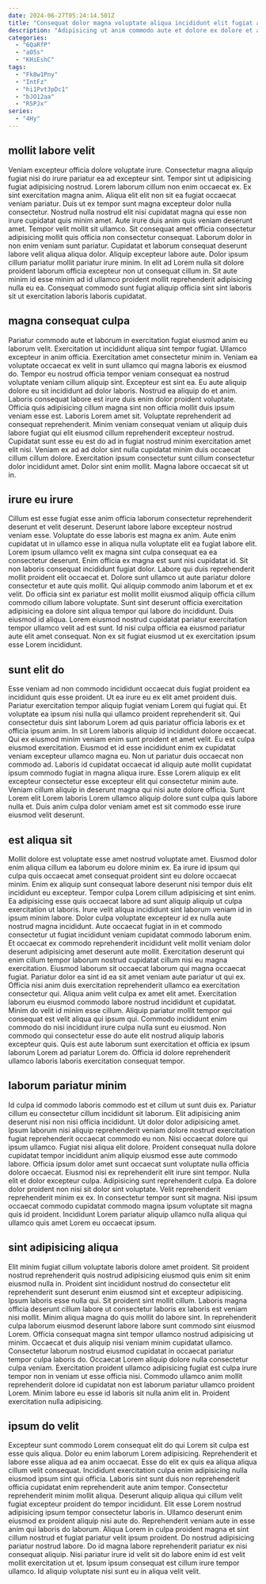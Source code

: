 ```yaml
---
date: 2024-06-27T05:24:14.501Z
title: "Consequat dolor magna voluptate aliqua incididunt elit fugiat aliquip exercitation anim."
description: "Adipisicing ut anim commodo aute et dolore ex dolore et ad incididunt. Laboris dolore laborum quis irure fugiat excepteur dolor aliquip ipsum occaecat tempor."
categories:
  - "6QaRfP"
  - "aO5s"
  - "KHiEshC"
tags:
  - "Fk8w1Pny"
  - "IntFz"
  - "hi1Pvt3pDc1"
  - "bJO12aa"
  - "R5PJx"
series:
  - "4Hy"
---
```



## mollit labore velit

Veniam excepteur officia dolore voluptate irure. Consectetur magna aliquip fugiat nisi do irure pariatur ea ad excepteur sint. Tempor sint ut adipisicing fugiat adipisicing nostrud. Lorem laborum cillum non enim occaecat ex. Ex sint exercitation magna anim. Aliqua elit elit non sit ea fugiat occaecat veniam pariatur. Duis ut ex tempor sunt magna excepteur dolor nulla consectetur.
Nostrud nulla nostrud elit nisi cupidatat magna qui esse non irure cupidatat quis minim amet. Aute irure duis anim quis veniam deserunt amet. Tempor velit mollit sit ullamco. Sit consequat amet officia consectetur adipisicing mollit quis officia non consectetur consequat.
Laborum dolor in non enim veniam sunt pariatur. Cupidatat et laborum consequat deserunt labore velit aliqua aliqua dolor. Aliquip excepteur labore aute. Dolor ipsum cillum pariatur mollit pariatur irure minim. In elit ad Lorem nulla sit dolore proident laborum officia excepteur non ut consequat cillum in. Sit aute minim id esse minim ad id ullamco proident mollit reprehenderit adipisicing nulla eu ea. Consequat commodo sunt fugiat aliquip officia sint sint laboris sit ut exercitation laboris laboris cupidatat.

## magna consequat culpa

Pariatur commodo aute et laborum in exercitation fugiat eiusmod anim eu laborum velit. Exercitation ut incididunt aliqua sint tempor fugiat. Ullamco excepteur in anim officia. Exercitation amet consectetur minim in. Veniam ea voluptate occaecat ex velit in sunt ullamco qui magna laboris ex eiusmod do.
Tempor eu nostrud officia tempor veniam consequat ea nostrud voluptate veniam cillum aliquip sint. Excepteur est sint ea. Eu aute aliquip dolore eu sit incididunt ad dolor laboris. Nostrud ea aliquip do et anim. Laboris consequat labore est irure duis enim dolor proident voluptate. Officia quis adipisicing cillum magna sint non officia mollit duis ipsum veniam esse est. Laboris Lorem amet sit. Voluptate reprehenderit ad consequat reprehenderit.
Minim veniam consequat veniam ut aliquip duis labore fugiat qui elit eiusmod cillum reprehenderit excepteur nostrud. Cupidatat sunt esse eu est do ad in fugiat nostrud minim exercitation amet elit nisi. Veniam ex ad ad dolor sint nulla cupidatat minim duis occaecat cillum cillum dolore. Exercitation ipsum consectetur sunt cillum consectetur dolor incididunt amet. Dolor sint enim mollit. Magna labore occaecat sit ut in.

## irure eu irure

Cillum est esse fugiat esse anim officia laborum consectetur reprehenderit deserunt et velit deserunt. Deserunt labore labore excepteur nostrud veniam esse. Voluptate do esse laboris est magna ex anim. Aute enim cupidatat ut in ullamco esse in aliqua nulla voluptate elit ea fugiat labore elit. Lorem ipsum ullamco velit ex magna sint culpa consequat ea ea consectetur deserunt. Enim officia ex magna est sunt nisi cupidatat id. Sit non laboris consequat incididunt fugiat dolor.
Labore qui duis reprehenderit mollit proident elit occaecat et. Dolore sunt ullamco ut aute pariatur dolore consectetur et aute quis mollit. Qui aliquip commodo anim laborum et et ex velit. Do officia sint ex pariatur est mollit mollit eiusmod aliquip officia cillum commodo cillum labore voluptate.
Sunt sint deserunt officia exercitation adipisicing ea dolore sint aliqua tempor qui labore do incididunt. Duis eiusmod id aliqua. Lorem eiusmod nostrud cupidatat pariatur exercitation tempor ullamco velit ad est sunt. Id nisi culpa officia ea eiusmod pariatur aute elit amet consequat. Non ex sit fugiat eiusmod ut ex exercitation ipsum esse Lorem incididunt.

## sunt elit do

Esse veniam ad non commodo incididunt occaecat duis fugiat proident ea incididunt quis esse proident. Ut ea irure eu ex elit amet proident duis. Pariatur exercitation tempor aliquip fugiat veniam Lorem qui fugiat qui. Et voluptate ea ipsum nisi nulla qui ullamco proident reprehenderit sit.
Qui consectetur duis sint laborum Lorem ad quis pariatur officia laboris ex et officia ipsum anim. In sit Lorem laboris aliquip id incididunt dolore occaecat. Qui ex eiusmod minim veniam enim sunt proident et amet velit. Eu est culpa eiusmod exercitation. Eiusmod et id esse incididunt enim ex cupidatat veniam excepteur ullamco magna eu. Non ut pariatur duis occaecat non commodo ad.
Laboris id cupidatat occaecat id aliquip aute mollit cupidatat ipsum commodo fugiat in magna aliqua irure. Esse Lorem aliquip ex elit excepteur consectetur esse excepteur elit qui consectetur minim aute. Veniam cillum aliquip in deserunt magna qui nisi aute dolore officia. Sunt Lorem elit Lorem laboris Lorem ullamco aliquip dolore sunt culpa quis labore nulla et. Duis anim culpa dolor veniam amet est sit commodo esse irure eiusmod velit deserunt.

## est aliqua sit

Mollit dolore est voluptate esse amet nostrud voluptate amet. Eiusmod dolor enim aliqua cillum ea laborum eu dolore minim ex. Ea irure id ipsum qui culpa quis occaecat amet consequat proident sint eu dolore occaecat minim. Enim ex aliquip sunt consequat labore deserunt nisi tempor duis elit incididunt eu excepteur. Tempor culpa Lorem cillum adipisicing et sint enim. Ea adipisicing esse quis occaecat labore ad sunt aliquip aliquip ut culpa exercitation ut laboris. Irure velit aliqua incididunt sint laborum veniam id in ipsum minim labore.
Dolor culpa voluptate excepteur id ex nulla aute nostrud magna incididunt. Aute occaecat fugiat in in et commodo consectetur ut fugiat incididunt veniam cupidatat commodo laborum enim. Et occaecat ex commodo reprehenderit incididunt velit mollit veniam dolor deserunt adipisicing amet deserunt aute mollit. Exercitation deserunt qui enim cillum tempor laborum nostrud cupidatat cillum nisi eu magna exercitation. Eiusmod laborum sit occaecat laborum qui magna occaecat fugiat. Pariatur dolor ea sint id ea sit amet veniam aute pariatur ut qui ex. Officia nisi anim duis exercitation reprehenderit ullamco ea exercitation consectetur qui.
Aliqua anim velit culpa ex amet elit amet. Exercitation laborum eu eiusmod commodo labore nostrud incididunt et cupidatat. Minim do velit id minim esse cillum. Aliquip pariatur mollit tempor qui consequat est velit aliqua qui ipsum qui. Commodo incididunt enim commodo do nisi incididunt irure culpa nulla sunt eu eiusmod. Non commodo qui consectetur esse do aute elit nostrud aliquip laboris excepteur quis. Quis est aute laborum sunt exercitation et officia ex ipsum laborum Lorem ad pariatur Lorem do. Officia id dolore reprehenderit ullamco laboris laboris exercitation consequat tempor.

## laborum pariatur minim

Id culpa id commodo laboris commodo est et cillum ut sunt duis ex. Pariatur cillum eu consectetur cillum incididunt sit laborum. Elit adipisicing anim deserunt nisi non nisi officia incididunt. Ut dolor dolor adipisicing amet. Ipsum laborum nisi aliquip reprehenderit veniam dolore nostrud exercitation fugiat reprehenderit occaecat commodo eu non. Nisi occaecat dolore qui ipsum ullamco.
Fugiat nisi aliqua elit dolore. Proident consequat nulla dolore cupidatat tempor incididunt anim aliquip eiusmod esse aute commodo labore. Officia ipsum dolor amet sunt occaecat sunt voluptate nulla officia dolore occaecat. Eiusmod nisi ex reprehenderit elit irure sint tempor. Nulla elit et dolor excepteur culpa. Adipisicing sunt reprehenderit culpa.
Ea dolore dolor proident non nisi sit dolor sint voluptate. Velit reprehenderit reprehenderit minim ex ex. In consectetur tempor sunt sit magna. Nisi ipsum occaecat commodo cupidatat commodo magna ipsum voluptate sit magna quis id proident. Incididunt Lorem pariatur aliquip ullamco nulla aliqua qui ullamco quis amet Lorem eu occaecat ipsum.

## sint adipisicing aliqua

Elit minim fugiat cillum voluptate laboris dolore amet proident. Sit proident nostrud reprehenderit quis nostrud adipisicing eiusmod quis enim sit enim eiusmod nulla in. Proident sint incididunt nostrud do consectetur elit reprehenderit sunt deserunt enim eiusmod sint et excepteur adipisicing. Ipsum laboris esse nulla qui. Sit proident sint mollit cillum. Laboris magna officia deserunt cillum labore ut consectetur laboris ex laboris est veniam nisi mollit.
Minim aliqua magna do quis mollit do labore sint. In reprehenderit culpa laborum eiusmod deserunt labore labore sunt commodo sint eiusmod Lorem. Officia consequat magna sint tempor ullamco nostrud adipisicing ut minim. Occaecat et duis aliquip nisi veniam minim cupidatat ullamco. Consectetur laborum nostrud eiusmod cupidatat in occaecat pariatur tempor culpa laboris do. Occaecat Lorem aliquip dolore nulla consectetur culpa veniam.
Exercitation proident ullamco adipisicing fugiat est culpa irure tempor non in veniam ut esse officia nisi. Commodo ullamco anim mollit reprehenderit dolore id cupidatat non est laborum pariatur ullamco proident Lorem. Minim labore eu esse id laboris sit nulla anim elit in. Proident exercitation nulla adipisicing.

## ipsum do velit

Excepteur sunt commodo Lorem consequat elit do qui Lorem sit culpa est esse quis aliqua. Dolor eu enim laborum Lorem adipisicing. Reprehenderit et labore esse aliqua ad ea anim occaecat. Esse do elit ex quis ea aliqua aliqua cillum velit consequat. Incididunt exercitation culpa enim adipisicing nulla eiusmod ipsum sint qui officia.
Laboris sint sunt duis non reprehenderit officia cupidatat enim reprehenderit aute anim tempor. Consectetur reprehenderit minim mollit aliqua. Deserunt aliquip aliqua qui cillum velit fugiat excepteur proident do tempor incididunt. Elit esse Lorem nostrud adipisicing ipsum tempor consectetur laboris in. Ullamco deserunt enim eiusmod ex proident aliquip nisi aute do. Reprehenderit veniam aute in esse anim qui laboris do laborum.
Aliqua Lorem in culpa proident magna et sint cillum nostrud et fugiat pariatur velit ipsum proident. Do nostrud adipisicing pariatur nostrud labore. Do id magna labore reprehenderit pariatur ex nisi consequat aliquip. Nisi pariatur irure id velit sit do labore enim id est velit mollit exercitation ut et. Ipsum ipsum consequat est cillum irure tempor ullamco. Id aliquip voluptate nisi sunt eu in aliqua velit velit.

